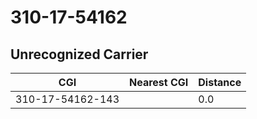# 310-17-54162
## Unrecognized Carrier


| CGI | Nearest CGI | Distance |
|-----|-------------|----------|
| 310-17-54162-143 |  | 0.0 |
